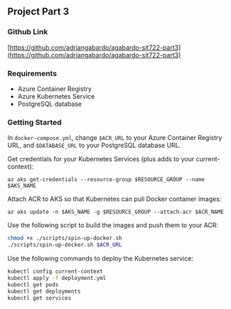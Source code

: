 ## Project Part 3

### Github Link

[https://github.com/adriangabardo/agabardo-sit722-part3](https://github.com/adriangabardo/agabardo-sit722-part3)

### Requirements

- Azure Container Registry
- Azure Kubernetes Service
- PostgreSQL database

### Getting Started

In `docker-compose.yml`, change `$ACR_URL` to your Azure Container Registry URL, and `$DATABASE_URL` to your PostgreSQL database URL.

Get credentials for your Kubernetes Services (plus adds to your current-context):

`az aks get-credentials --resource-group $RESOURCE_GROUP --name $AKS_NAME`

Attach ACR to AKS so that Kubernetes can pull Docker container images:

`az aks update -n $AKS_NAME -g $RESOURCE_GROUP --attach-acr $ACR_NAME`

Use the following script to build the images and push them to your ACR:

```bash
chmod +x ./scripts/spin-up-docker.sh
./scripts/spin-up-docker.sh $ACR_URL
```

Use the following commands to deploy the Kubernetes service:

```bash
kubectl config current-context
kubectl apply -f deployment.yml
kubectl get pods
kubectl get deployments
kubectl get services
```
